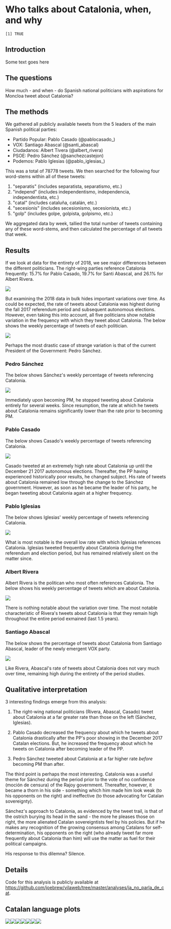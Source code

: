 Who talks about Catalonia, when, and why
================

    [1] TRUE

Introduction
------------

Some text goes here

The questions
-------------

How much - and when - do Spanish national politicians with aspirations for Moncloa tweet about Catalonia?

The methods
-----------

We gathered all publicly available tweets from the 5 leaders of the main Spanish political parties:

-   Partido Popular: Pablo Casado (@pablocasado\_)
-   VOX: Santiago Abascal (@santi\_abascal)
-   Ciudadanos: Albert Tivera (@albert\_rivera)
-   PSOE: Pedro Sánchez (@sanchezcastejon)
-   Podemos: Pablo Iglesias (@pablo\_iglesias\_)

This was a total of 78778 tweets. We then searched for the following four word-stems within all of these tweets:

1.  "separatis" (includes separatista, separatismo, etc.)
2.  "independ" (includes independentismo, independencia, independentista, etc.)
3.  "catal" (includes cataluña, catalán, etc.)
4.  "secesionis" (includes secesionismo, secesionista, etc.)
5.  "golp" (includes golpe, golpista, golpismo, etc.)

We aggregated data by week, tallied the total number of tweets containing any of these word-stems, and then calculated the percentage of all tweets that week.

Results
-------

If we look at data for the entirety of 2018, we see major differences between the different politicians. The right-wing parties reference Catalonia frequently: 15.7% for Pablo Casado, 19.7% for Santi Abascal, and 26.1% for Albert Rivera.

![](figures/unnamed-chunk-3-1.png)

But examining the 2018 data in bulk hides important variations over time. As could be expected, the rate of tweets about Catalonia was highest during the fall 2017 referendum period and subsequent autonomous elections. However, even taking this into account, all five politicians show notable variation in the frequency with which they tweet about Catalonia. The below shows the weekly percentage of tweets of each politician.

![](figures/unnamed-chunk-4-1.png)

Perhaps the most drastic case of strange variation is that of the current President of the Government: Pedro Sánchez.

### Pedro Sánchez

The below shows Sánchez's weekly percentage of tweets referencing Catalonia.

![](figures/unnamed-chunk-5-1.png)

Immediately upon becoming PM, he stopped tweeting about Catalonia entirely for several weeks. Since resumption, the rate at which he tweets about Catalonia remains significantly lower than the rate prior to becoming PM.

### Pablo Casado

The below shows Casado's weekly percentage of tweets referencing Catalonia.

![](figures/unnamed-chunk-6-1.png)

Casado tweeted at an extremely high rate about Catalonia up until the December 21 2017 autonomous elections. Thereafter, the PP having experienced historically poor results, he changed subject. His rate of tweets about Catalonia remained low through the change to the Sánchez government. However, as soon as he became the leader of his party, he began tweeting about Catalonia again at a higher frequency.

### Pablo Iglesias

The below shows Iglesias' weekly percentage of tweets referencing Catalonia.

![](figures/unnamed-chunk-7-1.png)

What is most notable is the overall low rate with which Iglesias references Catalonia. Iglesias tweeted frequently about Catalonia during the referendum and election period, but has remained relatively silent on the matter since.

### Albert Rivera

Albert Rivera is the politican who most often references Catalonia. The below shows his weekly percentage of tweets which are about Catalonia.

![](figures/unnamed-chunk-8-1.png)

There is nothing notable about the variation over time. The most notable characteristic of Rivera's tweets about Catalonia is that they remain high throughout the entire period exmained (last 1.5 years).

### Santiago Abascal

The below shows the percentage of tweets about Catalonia from Santiago Abascal, leader of the newly emergent VOX party.

![](figures/unnamed-chunk-9-1.png)

Like Rivera, Abascal's rate of tweets about Catalonia does not vary much over time, remaining high during the entirety of the period studies.

Qualitative interpretation
--------------------------

3 interesting findings emerge from this analysis:

1.  The right-wing national politicians (Rivera, Abascal, Casado) tweet about Catalonia at a far greater rate than those on the left (Sánchez, Iglesias).

2.  Pablo Casado decreased the frequency about which he tweets about Catalonia drastically after the PP's poor showing in the December 2017 Catalan elections. But, he increased the frequency about which he tweets on Catalonia after becoming leader of the PP.

3.  Pedro Sánchez tweeted about Catalonia at a far higher rate *before* becoming PM than after.

The third point is perhaps the most interesting. Catalonia was a useful theme for Sánchez during the period prior to the vote of no confidence (moción de censura) of the Rajoy government. Thereafter, however, it became a thorn in his side - something which him made him look weak (to his opponents on the right) and ineffective (to those advocating for Catalan sovereignty).

Sánchez's approach to Catalonia, as evidenced by the tweet trail, is that of the ostrich burying its head in the sand - the more he pleases those on right, the more alienated Catalan sovereigntists feel by his policies. But if he makes any recognition of the growing consensus among Catalans for self-determination, his opponents on the right (who already tweet far more frequently about Catalonia than him) will use the matter as fuel for their political campaigns.

His response to this dilemna? Silence.

Details
-------

Code for this analysis is publicly available at <https://github.com/joebrew/vilaweb/tree/master/analyses/ja_no_parla_de_cat>.

Catalan language plots
----------------------

![](figures/unnamed-chunk-10-1.png)![](figures/unnamed-chunk-10-2.png)![](figures/unnamed-chunk-10-3.png)![](figures/unnamed-chunk-10-4.png)![](figures/unnamed-chunk-10-5.png)![](figures/unnamed-chunk-10-6.png)![](figures/unnamed-chunk-10-7.png)
